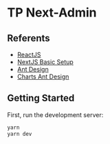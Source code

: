 # TP Next-Admin

## Referents

- [ReactJS](https://reactjs.org/)
- [NextJS Basic Setup](https://nextjs.org/learn/basics/create-nextjs-app)
- [Ant Design](https://ant.design/)
- [Charts Ant Design](https://charts.ant.design/)

## Getting Started

First, run the development server:

```bash
yarn
yarn dev
```

